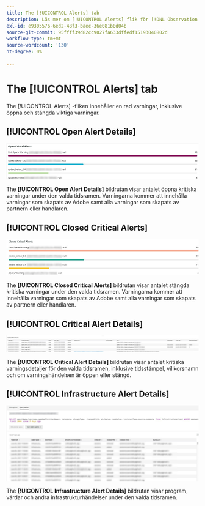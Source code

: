 ```yaml
---
title: The [!UICONTROL Alerts] tab
description: Läs mer om [!UICONTROL Alerts] flik för [!DNL Observation for Adobe Commerce].
exl-id: e9305576-6ed2-48f3-baec-36e081b0d04b
source-git-commit: 95ffff39d82cc9027fa633dffedf15193040802d
workflow-type: tm+mt
source-wordcount: '130'
ht-degree: 0%

---
```


# The [!UICONTROL Alerts] tab

The [!UICONTROL Alerts] -fliken innehåller en rad varningar, inklusive öppna och stängda viktiga varningar.

## [!UICONTROL Open Alert Details]

![Öppna kritiska aviseringar](../../assets/tools/observation-for-adobe-commerce/alerts-tab-1.jpg)

The **[!UICONTROL Open Alert Details]** bildrutan visar antalet öppna kritiska varningar under den valda tidsramen. Varningarna kommer att innehålla varningar som skapats av Adobe samt alla varningar som skapats av partnern eller handlaren.

## [!UICONTROL Closed Critical Alerts]

![Stängda kritiska varningar](../../assets/tools/observation-for-adobe-commerce/alerts-tab-2.jpg)

The **[!UICONTROL Closed Critical Alerts]** bildrutan visar antalet stängda kritiska varningar under den valda tidsramen. Varningarna kommer att innehålla varningar som skapats av Adobe samt alla varningar som skapats av partnern eller handlaren.

## [!UICONTROL Critical Alert Details]

![Information om kritisk varning](../../assets/tools/observation-for-adobe-commerce/alerts-tab-3.jpg)

The **[!UICONTROL Critical Alert Details]** bildrutan visar antalet kritiska varningsdetaljer för den valda tidsramen, inklusive tidsstämpel, villkorsnamn och om varningshändelsen är öppen eller stängd.

## [!UICONTROL Infrastructure Alert Details]

![Information om infrastrukturavisering](../../assets/tools/observation-for-adobe-commerce/alerts-tab-4.jpg)

The **[!UICONTROL Infrastructure Alert Details]** bildrutan visar program, värdar och andra infrastrukturhändelser under den valda tidsramen.
